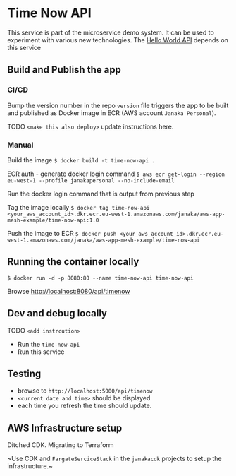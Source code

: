 # Time Now API

This service is part of the microservice demo system. It can be used to experiment with various new technologies. The [Hello World API](https://github.com/janaka/aws-app-mesh-example/tree/master/time-now-api) depends on this service

## Build and Publish the app

### CI/CD

Bump the version number in the repo `version` file triggers the app to be built and published as Docker image in ECR (AWS account `Janaka Personal`).

TODO `<make this also deploy>` update instructions here.

### Manual

Build the image
`$ docker build -t time-now-api .`

ECR auth - generate docker login command
`$ aws ecr get-login --region eu-west-1 --profile janakapersonal --no-include-email`

Run the docker login command that is output from previous step

Tag the image locally
`$ docker tag time-now-api <your_aws_account_id>.dkr.ecr.eu-west-1.amazonaws.com/janaka/aws-app-mesh-example/time-now-api:1.0`

Push the image to ECR
`$ docker push <your_aws_account_id>.dkr.ecr.eu-west-1.amazonaws.com/janaka/aws-app-mesh-example/time-now-api`

## Running the container locally

`$ docker run -d -p 8080:80 --name time-now-api time-now-api`

Browse <http://localhost:8080/api/timenow>

## Dev and debug locally

TODO `<add instrcution>`

* Run the `time-now-api`
* Run this service

## Testing 

* browse to `http://localhost:5000/api/timenow`
* `<current date and time>` should be displayed
* each time you refresh the time should update.

## AWS Infrastructure setup

Ditched CDK. Migrating to Terraform

~Use CDK and `FargateSerciceStack` in the `janakacdk` projects to setup the infrastructure.~

